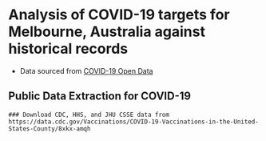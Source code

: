 # Analysis of COVID-19 targets for Melbourne, Australia against historical records

* Data sourced from [COVID-19 Open Data](https://github.com/GoogleCloudPlatform/covid-19-open-data)

## Public Data Extraction for COVID-19
    ### Download CDC, HHS, and JHU CSSE data from https://data.cdc.gov/Vaccinations/COVID-19-Vaccinations-in-the-United-States-County/8xkx-amqh